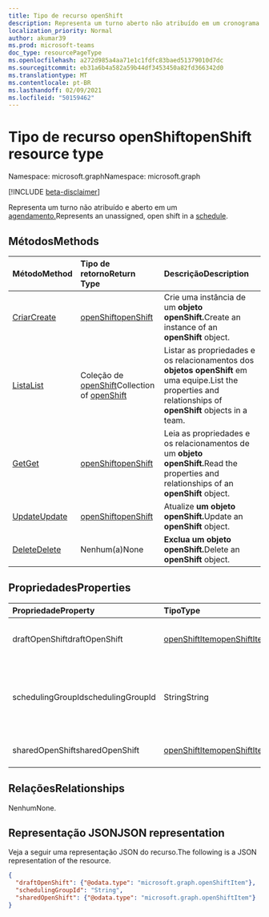 ```yaml
---
title: Tipo de recurso openShift
description: Representa um turno aberto não atribuído em um cronograma.
localization_priority: Normal
author: akumar39
ms.prod: microsoft-teams
doc_type: resourcePageType
ms.openlocfilehash: a272d985a4aa71e1c1fdfc83baed51379010d7dc
ms.sourcegitcommit: eb31a6b4a582a59b44df3453450a82fd366342d0
ms.translationtype: MT
ms.contentlocale: pt-BR
ms.lasthandoff: 02/09/2021
ms.locfileid: "50159462"
---
```

# <a name="openshift-resource-type"></a><span data-ttu-id="2bc56-103">Tipo de recurso openShift</span><span class="sxs-lookup"><span data-stu-id="2bc56-103">openShift resource type</span></span>

<span data-ttu-id="2bc56-104">Namespace: microsoft.graph</span><span class="sxs-lookup"><span data-stu-id="2bc56-104">Namespace: microsoft.graph</span></span>

[!INCLUDE [beta-disclaimer](../../includes/beta-disclaimer.md)]

<span data-ttu-id="2bc56-105">Representa um turno não atribuído e aberto em um [agendamento.](../resources/schedule.md)</span><span class="sxs-lookup"><span data-stu-id="2bc56-105">Represents an unassigned, open shift in a [schedule](../resources/schedule.md).</span></span>

## <a name="methods"></a><span data-ttu-id="2bc56-106">Métodos</span><span class="sxs-lookup"><span data-stu-id="2bc56-106">Methods</span></span>

| <span data-ttu-id="2bc56-107">Método</span><span class="sxs-lookup"><span data-stu-id="2bc56-107">Method</span></span>       | <span data-ttu-id="2bc56-108">Tipo de retorno</span><span class="sxs-lookup"><span data-stu-id="2bc56-108">Return Type</span></span> | <span data-ttu-id="2bc56-109">Descrição</span><span class="sxs-lookup"><span data-stu-id="2bc56-109">Description</span></span> |
|:-------------|:------------|:------------|
| [<span data-ttu-id="2bc56-110">Criar</span><span class="sxs-lookup"><span data-stu-id="2bc56-110">Create</span></span>](../api/openshift-post.md) | [<span data-ttu-id="2bc56-111">openShift</span><span class="sxs-lookup"><span data-stu-id="2bc56-111">openShift</span></span>](openshift.md) | <span data-ttu-id="2bc56-112">Crie uma instância de um **objeto openShift.**</span><span class="sxs-lookup"><span data-stu-id="2bc56-112">Create an instance of an **openShift** object.</span></span> |
| [<span data-ttu-id="2bc56-113">Lista</span><span class="sxs-lookup"><span data-stu-id="2bc56-113">List</span></span>](../api/openshift-list.md) | <span data-ttu-id="2bc56-114">Coleção de [openShift](openshift.md)</span><span class="sxs-lookup"><span data-stu-id="2bc56-114">Collection of [openShift](openshift.md)</span></span> | <span data-ttu-id="2bc56-115">Listar as propriedades e os relacionamentos dos **objetos openShift** em uma equipe.</span><span class="sxs-lookup"><span data-stu-id="2bc56-115">List the properties and relationships of **openShift** objects in a team.</span></span>|
| [<span data-ttu-id="2bc56-116">Get</span><span class="sxs-lookup"><span data-stu-id="2bc56-116">Get</span></span>](../api/openshift-get.md) | [<span data-ttu-id="2bc56-117">openShift</span><span class="sxs-lookup"><span data-stu-id="2bc56-117">openShift</span></span>](openshift.md) | <span data-ttu-id="2bc56-118">Leia as propriedades e os relacionamentos de um **objeto openShift.**</span><span class="sxs-lookup"><span data-stu-id="2bc56-118">Read the properties and relationships of an **openShift** object.</span></span> |
| [<span data-ttu-id="2bc56-119">Update</span><span class="sxs-lookup"><span data-stu-id="2bc56-119">Update</span></span>](../api/openshift-update.md) | [<span data-ttu-id="2bc56-120">openShift</span><span class="sxs-lookup"><span data-stu-id="2bc56-120">openShift</span></span>](openshift.md) | <span data-ttu-id="2bc56-121">Atualize **um objeto openShift.**</span><span class="sxs-lookup"><span data-stu-id="2bc56-121">Update an **openShift** object.</span></span> |
| [<span data-ttu-id="2bc56-122">Delete</span><span class="sxs-lookup"><span data-stu-id="2bc56-122">Delete</span></span>](../api/openshift-delete.md) | <span data-ttu-id="2bc56-123">Nenhum(a)</span><span class="sxs-lookup"><span data-stu-id="2bc56-123">None</span></span> | <span data-ttu-id="2bc56-124">**Exclua um objeto openShift.**</span><span class="sxs-lookup"><span data-stu-id="2bc56-124">Delete an **openShift** object.</span></span> |

## <a name="properties"></a><span data-ttu-id="2bc56-125">Propriedades</span><span class="sxs-lookup"><span data-stu-id="2bc56-125">Properties</span></span>

| <span data-ttu-id="2bc56-126">Propriedade</span><span class="sxs-lookup"><span data-stu-id="2bc56-126">Property</span></span>     | <span data-ttu-id="2bc56-127">Tipo</span><span class="sxs-lookup"><span data-stu-id="2bc56-127">Type</span></span>        | <span data-ttu-id="2bc56-128">Descrição</span><span class="sxs-lookup"><span data-stu-id="2bc56-128">Description</span></span> |
|:-------------|:------------|:------------|
|<span data-ttu-id="2bc56-129">draftOpenShift</span><span class="sxs-lookup"><span data-stu-id="2bc56-129">draftOpenShift</span></span>|[<span data-ttu-id="2bc56-130">openShiftItem</span><span class="sxs-lookup"><span data-stu-id="2bc56-130">openShiftItem</span></span>](openshiftitem.md)|<span data-ttu-id="2bc56-131">Um turno aberto não publicado.</span><span class="sxs-lookup"><span data-stu-id="2bc56-131">An unpublished open shift.</span></span>|
|<span data-ttu-id="2bc56-132">schedulingGroupId</span><span class="sxs-lookup"><span data-stu-id="2bc56-132">schedulingGroupId</span></span>|<span data-ttu-id="2bc56-133">String</span><span class="sxs-lookup"><span data-stu-id="2bc56-133">String</span></span>|<span data-ttu-id="2bc56-134">ID do grupo de agendamento ao que pertence o turno de abertura.</span><span class="sxs-lookup"><span data-stu-id="2bc56-134">ID for the scheduling group that the open shift belongs to.</span></span>|
|<span data-ttu-id="2bc56-135">sharedOpenShift</span><span class="sxs-lookup"><span data-stu-id="2bc56-135">sharedOpenShift</span></span>|[<span data-ttu-id="2bc56-136">openShiftItem</span><span class="sxs-lookup"><span data-stu-id="2bc56-136">openShiftItem</span></span>](openshiftitem.md)|<span data-ttu-id="2bc56-137">Um turno aberto publicado.</span><span class="sxs-lookup"><span data-stu-id="2bc56-137">A published open shift.</span></span>|

## <a name="relationships"></a><span data-ttu-id="2bc56-138">Relações</span><span class="sxs-lookup"><span data-stu-id="2bc56-138">Relationships</span></span>

<span data-ttu-id="2bc56-139">Nenhum</span><span class="sxs-lookup"><span data-stu-id="2bc56-139">None.</span></span>

## <a name="json-representation"></a><span data-ttu-id="2bc56-140">Representação JSON</span><span class="sxs-lookup"><span data-stu-id="2bc56-140">JSON representation</span></span>

<span data-ttu-id="2bc56-141">Veja a seguir uma representação JSON do recurso.</span><span class="sxs-lookup"><span data-stu-id="2bc56-141">The following is a JSON representation of the resource.</span></span>

<!-- {
  "blockType": "resource",
  "optionalProperties": [

  ],
  "@odata.type": "microsoft.graph.openShift"
}-->

```json
{
  "draftOpenShift": {"@odata.type": "microsoft.graph.openShiftItem"},
  "schedulingGroupId": "String",
  "sharedOpenShift": {"@odata.type": "microsoft.graph.openShiftItem"}
}
```

<!-- uuid: 16cd6b66-4b1a-43a1-adaf-3a886856ed98
2019-02-04 14:57:30 UTC -->
<!-- {
  "type": "#page.annotation",
  "description": "openShift resource",
  "keywords": "",
  "section": "documentation",
  "tocPath": ""
}-->


